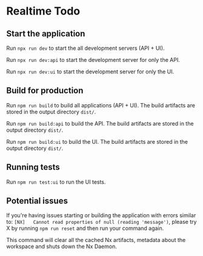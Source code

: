 # Realtime Todo

## Start the application

Run `npx run dev` to start the all development servers (API + UI).

Run `npx run dev:api` to start the development server for only the API.

Run `npx run dev:ui` to start the development server for only the UI.

## Build for production

Run `npm run build` to build all applications (API + UI). The build artifacts are stored in the output directory `dist/`.

Run `npm run build:api` to build the API. The build artifacts are stored in the output directory `dist/`.

Run `npm run build:ui` to build the UI. The build artifacts are stored in the output directory `dist/`.

## Running tests

Run `npm run test:ui` to run the UI tests.

## Potential issues

If you're having issues starting or building the application with errors similar to: `[NX]   Cannot read properties of null (reading 'message')`, please try X by running `npm run reset` and then run your command again.

This command will clear all the cached Nx artifacts, metadata about the workspace and shuts down the Nx Daemon.
